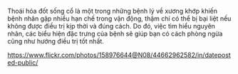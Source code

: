 Thoái hóa đốt sống cổ là một trong những bệnh lý về xương khớp khiến bệnh nhân gặp nhiều hạn chế trong vận động, thậm chí có thể bị bại liệt nếu không được điều trị kịp thời và đúng cách. Do đó, việc tìm hiểu nguyên nhân, các biểu hiện đặc trưng của bệnh sẽ giúp bạn có cách phòng ngừa cũng như hướng điều trị tốt nhất.





https://www.flickr.com/photos/158976644@N08/44662962582/in/dateposted-public/
